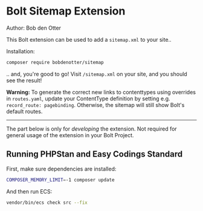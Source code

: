# Bolt Sitemap Extension

Author: Bob den Otter

This Bolt extension can be used to add a `sitemap.xml` to your site..

Installation:

```bash
composer require bobdenotter/sitemap
```

.. and, you're good to go! Visit `/sitemap.xml` on your site, and you should 
see the result!

**Warning:** To generate the correct new links to contenttypes using overrides in `routes.yaml`, update your ContentType definition by setting e.g. `record_route: pagebinding`. Otherwise, the sitemap will still show Bolt's default routes.


-------

The part below is only for _developing_ the extension. Not required for general
usage of the extension in your Bolt Project.

## Running PHPStan and Easy Codings Standard

First, make sure dependencies are installed:

```bash
COMPOSER_MEMORY_LIMIT=-1 composer update
```

And then run ECS:

```bash
vendor/bin/ecs check src --fix
```
